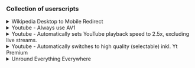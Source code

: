 ### Collection of userscripts

<details>
  <summary>Wikipedia Desktop to Mobile Redirect</summary>
  
    // ==UserScript==
    // @name         Wikipedia Desktop to Mobile Redirect
    // @namespace    http://tampermonkey.net/
    // @version      v1
    // @author       OD
    // @description  Redirect desktop Wikipedia to mobile version
    // @match        https://*.wikipedia.org/*
    // @exclude      https://*.m.wikipedia.org/*
    // @grant        none
    // ==/UserScript==
    
    (function() {
        'use strict';
        let currentURL = window.location.href;
        let mobileURL = currentURL.replace(/\/\/(\w+)\.wikipedia\.org/, '//$1.m.wikipedia.org');
        window.location.replace(mobileURL);
    })();

</details>

<details>
  <summary>Youtube - Always use AV1</summary>
  
    // ==UserScript==
    // @name                Use YouTube AV1
    // @description         Use AV1 for video playback on YouTube with enhanced features and compatibility
    // @namespace           http://tampermonkey.net/
    // @version             v1
    // @author              OD
    // @match               https://www.youtube.com/*
    // @match               https://www.youtube.com/embed/*
    // @match               https://www.youtube-nocookie.com/embed/*
    // @exclude             https://www.youtube.com/live_chat*
    // @exclude             https://www.youtube.com/live_chat_replay*
    // @exclude             /^https?://\S+\.(txt|png|jpg|jpeg|gif|xml|svg|manifest|log|ini)[^\/]*$/
    // @icon                https://www.google.com/s2/favicons?sz=64&domain=youtube.com
    // @grant               none
    // @run-at              document-start
    // @license             MIT
    // @unwrap
    // @allFrames           true
    // @inject-into         page
    // ==/UserScript==
    
    /**
     * Enhanced YouTube AV1 Userscript
     *
     * This script forces YouTube to use the AV1 video codec for playback, which can provide
     * better video quality at the same bitrate compared to older codecs like VP9 or H.264.
     *
     * Improvements in this version:
     * - Better error handling and browser compatibility checks
     * - Improved code structure and documentation
     * - More efficient promise handling
     * - Enhanced debugging capabilities
     * - Better performance through optimized code
     */
    (function () {
      'use strict';
    
      // Configuration options
      const CONFIG = {
        debug: false,           // Set to true to enable detailed console logging
        forceAV1: true,         // Set to false to disable AV1 forcing (for testing)
        preferenceValue: '8192' // YouTube's internal value for AV1 preference
      };
    
      // Logger utility for better debugging
      const logger = {
        debug: function(...args) {
          if (CONFIG.debug) console.debug("YouTube-AV1:", ...args);
        },
        info: function(...args) {
          console.info("YouTube-AV1:", ...args);
        },
        warn: function(...args) {
          console.warn("YouTube-AV1:", ...args);
        },
        error: function(...args) {
          console.error("YouTube-AV1:", ...args);
        }
      };
    
      logger.info("Script injected");
    
      /**
       * Safely get the native Promise implementation
       * This avoids issues with modified Promise objects in some browsers
       * @returns {PromiseConstructor} A reliable Promise constructor
       */
      function getSafePromise() {
        try {
          // Use the Promise from an async function to avoid hacked global Promise
          return (async () => {})().constructor;
        } catch (e) {
          logger.warn("Failed to get safe Promise, falling back to global Promise", e);
          return window.Promise;
        }
      }
    
      /**
       * Configure YouTube experiment flags to optimize for AV1
       * This modifies YouTube's internal configuration to prefer AV1
       */
      function configureYouTubeFlags() {
        logger.debug("Configuring YouTube experiment flags");
    
        let firstConfigDetected = true;
        let intervalId = 0;
        const { setInterval, clearInterval, setTimeout } = window;
    
        const updateFlags = () => {
          // Check if YouTube config exists
          const ytConfig = (window.ytcfg && window.ytcfg.data_) ? window.ytcfg.data_ : null;
          if (!ytConfig) return;
    
          const isFirstConfig = firstConfigDetected;
          firstConfigDetected = false;
    
          // Update experiment flags to optimize for AV1
          const flagSets = [ytConfig.EXPERIMENT_FLAGS, ytConfig.EXPERIMENTS_FORCED_FLAGS];
    
          for (const flags of flagSets) {
            if (!flags) continue;
    
            // Disable flags that would prevent AV1 from being selected
            flags.html5_disable_av1_hdr = false;
            flags.html5_prefer_hbr_vp9_over_av1 = false;
            flags.html5_account_onesie_format_selection_during_format_filter = false;
    
            // Additional flags that might help with AV1 selection
            if (flags.hasOwnProperty('html5_prefer_av1_over_vp9_for_hdr')) {
              flags.html5_prefer_av1_over_vp9_for_hdr = true;
            }
          }
    
          // Set up a mutation observer to detect when YouTube updates its configuration
          if (isFirstConfig) {
            let observer = new MutationObserver(() => {
              observer.disconnect();
              observer.takeRecords();
              observer = null;
    
              setTimeout(() => {
                if (intervalId) {
                  clearInterval.call(window, intervalId);
                  intervalId = 0;
                }
                updateFlags();
              });
            });
    
            observer.observe(document, { subtree: true, childList: true });
          }
        };
    
        // Start checking for YouTube config
        intervalId = setInterval.call(window, updateFlags, 100);
      }
    
      /**
       * Configure the browser to report AV1 support
       * This overrides the browser's media type checking functions to report AV1 compatibility
       */
      function configureBrowserFormatSupport() {
        logger.debug("Configuring browser to report AV1 support");
    
        /**
         * Tests if a MIME type is an AV1 video type
         * @param {string} type - MIME type string to test
         * @returns {boolean|undefined} true if AV1, undefined if not AV1 (to defer to original checker)
         */
        function isAV1VideoType(type) {
          if (typeof type !== 'string' || !type.startsWith('video/')) {
            return undefined;
          }
    
          // Check for AV1 codec in the MIME type
          if (type.includes('av01') && /codecs[\x20-\x7F]+\bav01\b/.test(type)) {
            return true;
          } else if (type.includes('av1') && /codecs[\x20-\x7F]+\bav1\b/.test(type)) {
            return true;
          }
    
          return undefined;
        }
    
        /**
         * Creates a modified type checker that reports AV1 support
         * @param {Function} originalChecker - The original type checking function
         * @param {boolean} useStringResult - Whether to return "probably" instead of true
         * @returns {Function} A modified type checker function
         */
        function createModifiedTypeChecker(originalChecker, useStringResult) {
          return function(type) {
            let result = undefined;
    
            // Handle undefined input
            if (type === undefined) {
              result = false;
            } else {
              // Check if this is an AV1 type
              result = isAV1VideoType(type);
            }
    
            // If not an AV1 type or undefined input, defer to original checker
            if (result === undefined) {
              result = originalChecker.apply(this, arguments);
            } else if (useStringResult) {
              // Convert boolean to string result if needed
              result = result ? "probably" : "";
            }
    
            logger.debug("Type check:", type, "→", result);
            return result;
          };
        }
    
        // Override HTMLVideoElement.canPlayType()
        try {
          const videoProto = (HTMLVideoElement || 0).prototype;
          if (videoProto && typeof videoProto.canPlayType === 'function') {
            videoProto.canPlayType = createModifiedTypeChecker(videoProto.canPlayType, true);
            logger.debug("Successfully overrode HTMLVideoElement.canPlayType");
          }
        } catch (e) {
          logger.error("Failed to override HTMLVideoElement.canPlayType", e);
        }
    
        // Override MediaSource.isTypeSupported()
        try {
          const mediaSource = window.MediaSource;
          if (mediaSource && typeof mediaSource.isTypeSupported === 'function') {
            mediaSource.isTypeSupported = createModifiedTypeChecker(mediaSource.isTypeSupported, false);
            logger.debug("Successfully overrode MediaSource.isTypeSupported");
          }
        } catch (e) {
          logger.error("Failed to override MediaSource.isTypeSupported", e);
        }
      }
    
      /**
       * Set the YouTube AV1 preference in localStorage
       * This tells YouTube that the user prefers AV1 codec
       */
      function setYouTubeAV1Preference() {
        logger.debug("Setting YouTube AV1 preference");
    
        const prefKey = 'yt-player-av1-pref';
        const prefValue = CONFIG.preferenceValue;
    
        try {
          // Try to define a property that always returns the AV1 preference value
          Object.defineProperty(localStorage.constructor.prototype, prefKey, {
            get() {
              if (this === localStorage) return prefValue;
              return this.getItem(prefKey);
            },
            set(newValue) {
              this.setItem(prefKey, newValue);
              return true;
            },
            enumerable: true,
            configurable: true
          });
    
          logger.debug("Successfully defined localStorage property for AV1 preference");
        } catch (e) {
          // Fall back to directly setting the value if property definition fails
          try {
            localStorage[prefKey] = prefValue;
            logger.debug("Set AV1 preference directly in localStorage");
          } catch (e2) {
            logger.error("Failed to set AV1 preference in localStorage", e2);
          }
        }
    
        // Verify the preference was set correctly
        if (localStorage[prefKey] !== prefValue) {
          logger.warn("AV1 preference verification failed - script may not work correctly");
        }
      }
    
      /**
       * Enable AV1 on YouTube by applying all necessary configurations
       */
      function enableAV1() {
        if (!CONFIG.forceAV1) {
          logger.info("AV1 forcing is disabled in configuration");
          return;
        }
    
        logger.info("Enabling AV1 for YouTube");
    
        // Set the YouTube AV1 preference
        setYouTubeAV1Preference();
    
        // Configure browser to report AV1 support
        configureBrowserFormatSupport();
    
        // Configure YouTube experiment flags
        configureYouTubeFlags();
    
        logger.info("AV1 enabled successfully");
      }
    
      /**
       * Check if the browser supports AV1 decoding
       * @returns {Promise<boolean>} Promise resolving to true if AV1 is supported
       */
      function checkAV1Support() {
        logger.debug("Checking browser AV1 support");
    
        // Use a safe Promise implementation
        const SafePromise = getSafePromise();
    
        // If mediaCapabilities API is not available, assume no support
        if (!navigator.mediaCapabilities || typeof navigator.mediaCapabilities.decodingInfo !== 'function') {
          logger.warn("MediaCapabilities API not available");
          return SafePromise.resolve(false);
        }
    
        try {
          // Test AV1 decoding capability
          return navigator.mediaCapabilities.decodingInfo({
            type: "file",
            video: {
              contentType: "video/mp4; codecs=av01.0.05M.08.0.110.05.01.06.0",
              height: 1080,
              width: 1920,
              framerate: 30,
              bitrate: 2826848,
            },
            audio: {
              contentType: "audio/webm; codecs=opus",
              channels: "2.1",
              samplerate: 44100,
              bitrate: 255236,
            }
          }).then(result => {
            const supported = !!(result && result.supported && result.smooth);
            logger.info("Browser AV1 support:", supported ? "Yes" : "No");
            return supported;
          }).catch(error => {
            logger.error("Error checking AV1 support:", error);
            return false;
          });
        } catch (e) {
          logger.error("Exception checking AV1 support:", e);
          return SafePromise.resolve(false);
        }
      }
    
      /**
       * Main initialization function
       */
      function initialize() {
        // Check if browser supports AV1
        checkAV1Support().then(supported => {
          if (supported) {
            // Browser supports AV1, enable it
            enableAV1();
          } else {
            // Browser doesn't support AV1, show warning
            logger.warn("Your browser does not support AV1. Consider using the latest version of Google Chrome, Microsoft Edge, or Mozilla Firefox for AV1 support.");
          }
        });
      }
    
      // Start the script
      initialize();
    
    })();
</details>

<details>
  <summary>Youtube - Automatically sets YouTube playback speed to 2.5x, excluding live streams.</summary>
  
      // ==UserScript==
      // @name         YouTube Default Playback Speed
      // @namespace    https://youtube.com/
      // @version      v1
      // @author       OD
      // @description  Automatically sets YouTube playback speed to 2.5x, excluding live streams.
      // @match        https://www.youtube.com/*
      // @grant        none
      // ==/UserScript==
      
      (function () {
          'use strict';
      
          const DEFAULT_SPEED = 1.25;
      
          function isLiveStream() {
              // Check for the "LIVE" badge; YouTube uses a specific indicator for live streams
              const liveBadge = document.querySelector('.ytp-live-badge');
              return liveBadge && liveBadge.offsetParent !== null;
          }
      
          function setPlaybackSpeed(video) {
              if (video && !isLiveStream() && video.playbackRate !== DEFAULT_SPEED) {
                  video.playbackRate = DEFAULT_SPEED;
                  console.log(`Playback speed set to ${DEFAULT_SPEED}x`);
              }
          }
      
          function handleNewVideo() {
              const video = document.querySelector('video.html5-main-video');
              if (video) {
                  setPlaybackSpeed(video);
              }
          }
      
          function initObservers() {
              // Observe DOM changes for dynamically loaded pages (YouTube's SPA behavior)
              const observer = new MutationObserver(() => {
                  handleNewVideo();
              });
      
              observer.observe(document.body, { childList: true, subtree: true });
      
              // Handle YouTube's navigation events (yt-navigate-finish)
              window.addEventListener('yt-navigate-finish', () => {
                  setTimeout(() => {
                      handleNewVideo();
                  }, 500); // Delay to ensure the video element is loaded
              });
          }
      
          // Initial setup for the video on page load
          window.addEventListener('load', () => {
              setTimeout(() => {
                  handleNewVideo();
              }, 1000);
          });
      
          // Initialize observers
          initObservers();
      })();

</details>

<details>
  <summary>Youtube - Automatically switches to high quality (selectable) inkl. Yt Premium</summary>
  
      // ==UserScript==
      // @name                Youtube HD Premium
      // @icon                https://www.youtube.com/img/favicon_48.png
      // @version             v1
      // @author              OD
      // @match               *://www.youtube.com/*
      // @match               *://m.youtube.com/*
      // @match               *://www.youtube-nocookie.com/*
      // @exclude             *://www.youtube.com/live_chat*
      // @grant               GM.getValue
      // @grant               GM.setValue
      // @grant               GM.deleteValue
      // @grant               GM.listValues
      // @grant               GM.registerMenuCommand
      // @grant               GM.unregisterMenuCommand
      // @grant               GM.notification
      // @grant               GM_getValue
      // @grant               GM_setValue
      // @grant               GM_deleteValue
      // @grant               GM_listValues
      // @grant               GM_registerMenuCommand
      // @grant               GM_unregisterMenuCommand
      // @grant               GM_notification
      // @license             MIT
      // @description         Automatically switches to high quality (1080p+)
      
      // ==/UserScript==
      
      /*jshint esversion: 11 */
      
      (function () {
          "use strict";
      
          // -------------------------------
          // Default settings (for storage key "settings")
          // -------------------------------
          const DEFAULT_SETTINGS = {
              targetResolution: "hd1080", // Default to 1080p
              expandMenu: false,
              debug: false,
              forceHD: true // New option to force minimum 1080p when available
          };
      
          // -------------------------------
          // Translations - English only
          // -------------------------------
          const TRANSLATIONS = {
              tampermonkeyOutdatedAlertMessage: "It looks like you're using an older version of Tampermonkey that might cause menu issues. For the best experience, please update to version 5.4.6224 or later.",
              qualityMenu: 'Quality Menu',
              autoModeName: 'Optimized Auto',
              debug: 'DEBUG',
              forceHD: 'Force HD (min 1080p)'
          };
      
          // Keep only HD resolutions (1080p and above)
          const QUALITIES = {
              highres: 4320,
              hd2160: 2160,
              hd1440: 1440,
              hd1080: 1080,
              auto: 0
          };
      
          const PREMIUM_INDICATOR_LABEL = "Premium";
      
          // -------------------------------
          // Global variables
          // -------------------------------
          let userSettings = { ...DEFAULT_SETTINGS };
          let useCompatibilityMode = false;
          let menuItems = [];
          let moviePlayer = null;
          let isOldTampermonkey = false;
          const updatedVersions = {
              Tampermonkey: '5.4.624',
          };
          let isScriptRecentlyUpdated = false;
          let retryCount = 0;
          const MAX_RETRIES = 3;
      
          // -------------------------------
          // GM FUNCTION OVERRIDES
          // -------------------------------
          const GMCustomRegisterMenuCommand = useCompatibilityMode ? GM_registerMenuCommand : GM.registerMenuCommand;
          const GMCustomUnregisterMenuCommand = useCompatibilityMode ? GM_unregisterMenuCommand : GM.unregisterMenuCommand;
          const GMCustomGetValue = useCompatibilityMode ? GM_getValue : GM.getValue;
          const GMCustomSetValue = useCompatibilityMode ? GM_setValue : GM.setValue;
          const GMCustomDeleteValue = useCompatibilityMode ? GM_deleteValue : GM.deleteValue;
          const GMCustomListValues = useCompatibilityMode ? GM_listValues : GM.listValues;
          const GMCustomNotification = useCompatibilityMode ? GM_notification : GM.notification;
      
          // -------------------------------
          // Debug logging helper
          // -------------------------------
          function debugLog(message) {
              if (!userSettings.debug) return;
              const stack = new Error().stack;
              const stackLines = stack.split("\n");
              const callerLine = stackLines[2] ? stackLines[2].trim() : "Line not found";
              if (!message.endsWith(".")) {
                  message += ".";
              }
              console.log(`[YTHD DEBUG] ${message} Function called ${callerLine}`);
          }
      
          // -------------------------------
          // Video quality functions
          // -------------------------------
          function setResolution(force = false) {
              try {
                  if (!moviePlayer) throw "Movie player not found.";
                  const videoQualityData = moviePlayer.getAvailableQualityData();
                  const currentPlaybackQuality = moviePlayer.getPlaybackQuality();
                  const currentQualityLabel = moviePlayer.getPlaybackQualityLabel();
                  if (!videoQualityData.length) throw "Quality options missing.";
      
                  // Get available quality levels
                  const availableQualityLevels = moviePlayer.getAvailableQualityLevels();
      
                  // Check if HD quality is available
                  const hasHDQuality = availableQualityLevels.some(q => QUALITIES[q] >= 1080);
      
                  if (userSettings.targetResolution === 'auto') {
                      if (!currentPlaybackQuality || !currentQualityLabel) throw "Unable to determine current playback quality.";
      
                      const currentQualityValue = QUALITIES[currentPlaybackQuality] || 0;
                      const isHDQuality = currentQualityValue >= 1080;
                      const isPremiumQuality = currentQualityLabel.trim().endsWith(PREMIUM_INDICATOR_LABEL);
      
                      // If Force HD is enabled, check if we need to upgrade quality
                      if (userSettings.forceHD && hasHDQuality && !isHDQuality) {
                          // Find the lowest HD quality available
                          const hdQuality = availableQualityLevels.find(q => QUALITIES[q] >= 1080);
                          if (hdQuality) {
                              const premiumData = videoQualityData.find(q =>
                                  q.quality === hdQuality &&
                                  q.qualityLabel.trim().endsWith(PREMIUM_INDICATOR_LABEL) &&
                                  q.isPlayable
                              );
                              moviePlayer.setPlaybackQualityRange(hdQuality, hdQuality, premiumData?.formatId);
                              debugLog(`Force HD enabled: Setting quality to [${hdQuality}${premiumData ? " Premium" : ""}]`);
                              return;
                          }
                      }
      
                      const isOptimalQuality = videoQualityData.filter(q => q.quality == currentPlaybackQuality).length <= 1 ||
                          isPremiumQuality;
                      if (!isOptimalQuality) moviePlayer.loadVideoById(moviePlayer.getVideoData().video_id);
                      debugLog(`Setting quality to: [${TRANSLATIONS.autoModeName}]`);
                  } else {
                      let resolvedTarget = findNextAvailableQuality(userSettings.targetResolution, availableQualityLevels);
                      if (!resolvedTarget) {
                          // Retry mechanism if target resolution is not found
                          if (retryCount < MAX_RETRIES) {
                              retryCount++;
                              debugLog(`Resolution not found, retrying... (${retryCount}/${MAX_RETRIES})`);
                              setTimeout(() => setResolution(force), 1000);
                              return;
                          } else {
                              debugLog("Max retries reached, using best available quality.");
                              resolvedTarget = availableQualityLevels[0] || 'auto';
                              retryCount = 0;
                          }
                      } else {
                          retryCount = 0;
                      }
      
                      const premiumData = videoQualityData.find(q =>
                          q.quality === resolvedTarget &&
                          q.qualityLabel.trim().endsWith(PREMIUM_INDICATOR_LABEL) &&
                          q.isPlayable
                      );
                      moviePlayer.setPlaybackQualityRange(resolvedTarget, resolvedTarget, premiumData?.formatId);
                      debugLog(`Setting quality to: [${resolvedTarget}${premiumData ? " Premium" : ""}]`);
                  }
              } catch (error) {
                  debugLog("Did not set resolution. " + error);
                  // Retry on errors if we haven't exceeded max retries
                  if (retryCount < MAX_RETRIES) {
                      retryCount++;
                      debugLog(`Error encountered, retrying... (${retryCount}/${MAX_RETRIES})`);
                      setTimeout(() => setResolution(force), 1000);
                  } else {
                      retryCount = 0;
                  }
              }
          }
      
          function findNextAvailableQuality(target, availableQualities) {
              const targetValue = QUALITIES[target];
              return availableQualities
                  .map(q => ({ quality: q, value: QUALITIES[q] || 0 }))
                  .sort((a, b) => b.value - a.value) // Sort by highest to lowest
                  .find(q => q.value <= targetValue)?.quality;
          }
      
          function processNewPage() {
              debugLog('Processing new page...');
              moviePlayer = document.querySelector('#movie_player');
      
              // If immediately available, set the resolution
              if (moviePlayer) {
                  setResolution();
              } else {
                  // If not available yet, try again after a short delay
                  debugLog('Movie player not found, will retry...');
                  setTimeout(() => {
                      moviePlayer = document.querySelector('#movie_player');
                      if (moviePlayer) {
                          setResolution();
                      } else {
                          debugLog('Movie player still not found after delay');
                      }
                  }, 2000);
              }
      
              // Also listen for new video data to ensure resolution is applied
              document.addEventListener('yt-navigate-finish', () => {
                  setTimeout(() => {
                      if (!moviePlayer) moviePlayer = document.querySelector('#movie_player');
                      setResolution();
                  }, 1000);
              }, { once: true });
          }
      
          // -------------------------------
          // Menu functions
          // -------------------------------
          function processMenuOptions(options, callback) {
              Object.values(options).forEach(option => {
                  if (!option.alwaysShow && !userSettings.expandMenu && !isOldTampermonkey) return;
                  if (option.items) {
                      option.items.forEach(item => callback(item));
                  } else {
                      callback(option);
                  }
              });
          }
      
          // The menu callbacks now use the helper "updateSetting" to update the stored settings.
          function showMenuOptions() {
              const shouldAutoClose = isOldTampermonkey;
              removeMenuOptions();
              const menuExpandButton = isOldTampermonkey ? {} : {
                  expandMenu: {
                      alwaysShow: true,
                      label: () => `${TRANSLATIONS.qualityMenu} ${userSettings.expandMenu ? "🔼" : "🔽"}`,
                      menuId: "menuExpandBtn",
                      handleClick: async function () {
                          userSettings.expandMenu = !userSettings.expandMenu;
                          await updateSetting('expandMenu', userSettings.expandMenu);
                          showMenuOptions();
                      },
                  },
              };
              const menuOptions = {
                  ...menuExpandButton,
                  qualities: {
                      items: Object.entries(QUALITIES).map(([label, resolution]) => ({
                          label: () => `${resolution === 0 ? TRANSLATIONS.autoModeName : resolution + 'p'} ${label === userSettings.targetResolution ? "✅" : ""}`,
                          menuId: label,
                          handleClick: async function () {
                              if (userSettings.targetResolution === label) return;
                              userSettings.targetResolution = label;
                              await updateSetting('targetResolution', label);
                              setResolution(true);
                              showMenuOptions();
                          },
                      })),
                  },
                  forceHD: {
                      label: () => `${TRANSLATIONS.forceHD} ${userSettings.forceHD ? "✅" : ""}`,
                      menuId: "forceHDBtn",
                      handleClick: async function () {
                          userSettings.forceHD = !userSettings.forceHD;
                          await updateSetting('forceHD', userSettings.forceHD);
                          setResolution(true);
                          showMenuOptions();
                      },
                  },
                  debug: {
                      label: () => `${TRANSLATIONS.debug} ${userSettings.debug ? "✅" : ""}`,
                      menuId: "debugBtn",
                      handleClick: async function () {
                          userSettings.debug = !userSettings.debug;
                          await updateSetting('debug', userSettings.debug);
                          showMenuOptions();
                      },
                  },
              };
      
              processMenuOptions(menuOptions, (item) => {
                  GMCustomRegisterMenuCommand(item.label(), item.handleClick, {
                      id: item.menuId,
                      autoClose: shouldAutoClose,
                  });
                  menuItems.push(item.menuId);
              });
          }
      
          function removeMenuOptions() {
              while (menuItems.length) {
                  GMCustomUnregisterMenuCommand(menuItems.pop());
              }
          }
      
          // -------------------------------
          // GreaseMonkey / Tampermonkey version checks
          // -------------------------------
          function compareVersions(v1, v2) {
              try {
                  if (!v1 || !v2) throw "Invalid version string.";
                  if (v1 === v2) return 0;
                  const parts1 = v1.split('.').map(Number);
                  const parts2 = v2.split('.').map(Number);
                  const len = Math.max(parts1.length, parts2.length);
                  for (let i = 0; i < len; i++) {
                      const num1 = parts1[i] || 0;
                      const num2 = parts2[i] || 0;
                      if (num1 > num2) return 1;
                      if (num1 < num2) return -1;
                  }
                  return 0;
              } catch (error) {
                  throw ("Error comparing versions: " + error);
              }
          }
      
          function hasGreasyMonkeyAPI() {
              if (typeof GM !== 'undefined') return true;
              if (typeof GM_info !== 'undefined') {
                  useCompatibilityMode = true;
                  debugLog("Running in compatibility mode.");
                  return true;
              }
              return false;
          }
      
          function CheckTampermonkeyUpdated() {
              if (GM_info.scriptHandler === "Tampermonkey" &&
                  compareVersions(GM_info.version, updatedVersions.Tampermonkey) !== 1) {
                  isOldTampermonkey = true;
                  if (isScriptRecentlyUpdated) {
                      GMCustomNotification({
                          text: TRANSLATIONS.tampermonkeyOutdatedAlertMessage,
                          timeout: 15000
                      });
                  }
              }
          }
      
          // -------------------------------
          // Storage helper functions
          // -------------------------------
      
          /**
           * Load user settings from the "settings" key.
           * Ensures that only keys existing in DEFAULT_SETTINGS are kept.
           * If no stored settings are found, defaults are used.
           */
          async function loadUserSettings() {
              try {
                  const storedSettings = await GMCustomGetValue('settings', {});
      
                  // Check for the legacy versions without forceHD option
                  if (storedSettings && !('forceHD' in storedSettings)) {
                      storedSettings.forceHD = DEFAULT_SETTINGS.forceHD;
                  }
      
                  userSettings = Object.keys(DEFAULT_SETTINGS).reduce((accumulator, key) => {
                      accumulator[key] = storedSettings.hasOwnProperty(key) ? storedSettings[key] : DEFAULT_SETTINGS[key];
                      return accumulator;
                  }, {});
      
                  // Migration: If stored resolution is below 1080p, upgrade it
                  const storedResolution = storedSettings.targetResolution;
                  if (storedResolution && !QUALITIES.hasOwnProperty(storedResolution)) {
                      userSettings.targetResolution = 'hd1080';
                      debugLog(`Migrated resolution from ${storedResolution} to hd1080`);
                  }
      
                  await GMCustomSetValue('settings', userSettings);
                  debugLog(`Loaded user settings: ${JSON.stringify(userSettings)}.`);
              } catch (error) {
                  throw error;
              }
          }
      
          // Update one setting in the stored settings.
          async function updateSetting(key, value) {
              try {
                  let currentSettings = await GMCustomGetValue('settings', DEFAULT_SETTINGS);
                  currentSettings[key] = value;
                  await GMCustomSetValue('settings', currentSettings);
              } catch (error) {
                  debugLog("Error updating setting: " + error);
              }
          }
      
          async function updateScriptInfo() {
              try {
                  const oldScriptInfo = await GMCustomGetValue('scriptInfo', null);
                  debugLog(`Previous script info: ${JSON.stringify(oldScriptInfo)}`);
                  const newScriptInfo = {
                      version: getScriptVersionFromMeta(),
                      lastRun: new Date().toISOString()
                  };
                  await GMCustomSetValue('scriptInfo', newScriptInfo);
      
                  if (!oldScriptInfo || compareVersions(newScriptInfo.version, oldScriptInfo?.version) !== 0) {
                      isScriptRecentlyUpdated = true;
      
                      // Show update notification
                      GMCustomNotification({
                          text: "YouTube HD Premium has been updated to remove resolutions below 1080p and add Force HD option",
                          title: "YouTube HD Premium Updated",
                          timeout: 10000
                      });
                  }
                  debugLog(`Updated script info: ${JSON.stringify(newScriptInfo)}`);
              } catch (error) {
                  debugLog("Error updating script info: " + error);
              }
          }
      
          // Cleanup any leftover keys from previous versions.
          async function cleanupOldStorage() {
              try {
                  const allowedKeys = ['settings', 'scriptInfo'];
                  const keys = await GMCustomListValues();
                  for (const key of keys) {
                      if (!allowedKeys.includes(key)) {
                          await GMCustomDeleteValue(key);
                          debugLog(`Deleted leftover key: ${key}`);
                      }
                  }
              } catch (error) {
                  debugLog("Error cleaning up old storage keys: " + error);
              }
          }
      
          // -------------------------------
          // Script metadata extraction
          // -------------------------------
          function getScriptVersionFromMeta() {
              const meta = GM_info.scriptMetaStr;
              const versionMatch = meta.match(/@version\s+([^\r\n]+)/);
              return versionMatch ? versionMatch[1].trim() : null;
          }
      
          // -------------------------------
          // Enhanced event handling
          // -------------------------------
          function addEventListeners() {
              if (window.location.hostname === "m.youtube.com") {
                  window.addEventListener('state-navigateend', processNewPage, true);
              } else {
                  window.addEventListener('yt-player-updated', processNewPage, true);
                  window.addEventListener('yt-page-data-updated', processNewPage, true);
      
                  // Additional event listeners for better reliability
                  window.addEventListener('yt-player-state-change', () => {
                      if (moviePlayer && moviePlayer.getPlayerState() === 1) { // Playing state
                          setResolution();
                      }
                  }, true);
              }
      
              // Add mutation observer to detect player changes
              const observer = new MutationObserver((mutations) => {
                  for (let mutation of mutations) {
                      if (mutation.addedNodes.length) {
                          const player = document.querySelector('#movie_player');
                          if (player && player !== moviePlayer) {
                              moviePlayer = player;
                              debugLog('Player detected via mutation observer');
                              setResolution();
                              break;
                          }
                      }
                  }
              });
      
              observer.observe(document.body, {
                  childList: true,
                  subtree: true
              });
          }
      
          async function initialize() {
              try {
                  if (!hasGreasyMonkeyAPI()) throw "Did not detect valid Grease Monkey API";
                  await cleanupOldStorage();
                  await loadUserSettings();
                  await updateScriptInfo();
                  CheckTampermonkeyUpdated();
              } catch (error) {
                  debugLog(`Error loading user settings: ${error}. Loading with default settings.`);
              }
              if (window.self === window.top) {
                  processNewPage(); // Ensure initial resolution update on first load.
                  window.addEventListener('yt-navigate-finish', addEventListeners, { once: true });
                  showMenuOptions();
              } else {
                  window.addEventListener('loadstart', processNewPage, true);
                  // Also process for embedded videos immediately
                  processNewPage();
              }
          }
      
          // -------------------------------
          // Entry Point
          // -------------------------------
          initialize();
      })();

</details>

<details>
  <summary>Unround Everything Everywhere</summary>
  
      // ==UserScript==
      // @name Unround Everything Everywhere
      // @namespace RM
      // @version 1.9.0
      // @description Forces zero border-radius to everything possible.
      // @license CC0 - Public Domain
      // @grant GM_addStyle
      // @run-at document-start
      // @match *://*/*
      // ==/UserScript==
      
      (function() {
        let css = "";
      
        // --- Global and Aggressive Unrounding ---
        // Applies border-radius: 0 to almost all elements and their pseudo-elements.
        // Excludes radio buttons and their adjacent labels to preserve standard radio behavior.
        // The #u#n#r#o#u#n#d exclusion is likely a placeholder or specific edge case exclusion.
        css += `
          *:not(#u#n#r#o#u#n#d):not(input[type="radio" i]):not(input[type="radio" i] + label){
            &,
            &::before,
            &::after {
              border-radius: 0 !important;
            }
          }
        `;
      
        // --- Specific Fixes for SVG Elements ---
        // Targets SVG elements commonly used for icons or avatars that might use
        // rx/ry attributes or circle elements to create rounded shapes.
        // This aims to unround these specific SVG shapes.
        css += `
          /* Unround rect elements within SVG */
          svg rect {
            rx: 0 !important;
            ry: 0 !important;
          }
      
          /* Attempt to unround SVG circles used as masks or shapes */
          /* This rule is potentially aggressive and might affect unintended SVGs */
          svg circle {
              r: initial !important; /* Reset radius */
              /* If a circle is used for a clipping mask, try to disable it */
              mask: none !important;
              clip-path: none !important;
          }
      
          /* More specific rule for circles potentially used as backgrounds/outlines */
          circle[cx="50%"][cy="50%"][r="50%"] {
              r: 100% !important; /* Try setting radius to 100% of container */
              /* Consider adding overflow: hidden to the parent SVG if needed */
          }
        `;
      
        // --- Compatibility Layer for Border Widths ---
        // This @layer rule attempts to reset border-width for form elements
        // to 1px at a low specificity level, potentially counteracting unwanted
        // browser styling changes caused by the aggressive border-radius override.
        css += `
          @layer i_miss_true_user_origin_level_stylesheets {
            :where(input, button, select) {
              border-width: 1px;
            }
          }
        `;
      
        // --- Site-Specific Overrides ---
        // These rules apply only to specific websites to fix elements that the
        // general rules might not handle correctly or to target elements
        // using non-standard rounding techniques (like clip-path or masks).
      
        // Facebook & Workplace
        if ((location.hostname === "facebook.com" || location.hostname.endsWith(".facebook.com"))) {
          css += `
            /* Square masks used for avatars/status indicators */
            :root#facebook svg[role] > mask[id]:first-child + g[mask]:last-child {
              mask: none !important;
              /* Hide the original circle outline */
              & circle { opacity: 0.1 !important; }
              /* Add a squared outline using the image element */
              & image:has(~ circle[stroke="var(--accent)"]) {
                outline: 2px solid var(--accent);
                outline-offset: 2px;
                & ~ circle { display: none; } /* Ensure the original circle is hidden */
              }
            }
      
            /* Facebook Logo - Unrounding the container and the "f" shape */
            :root#facebook svg[viewBox="0 0 36 36"] path {
              /* Unround the main background circle to a square */
              &[d="M20.181 35.87C29.094 34.791 36 27.202 36 18c0-9.941-8.059-18-18-18S0 8.059 0 18c0 8.442 5.811 15.526 13.652 17.471L14 34h5.5l.681 1.87Z"] ,
              &[d="M15 35.8C6.5 34.3 0 26.9 0 18 0 8.1 8.1 0 18 0s18 8.1 18 18c0 8.9-6.5 16.3-15 17.8l-1-.8h-4l-1 .8z"] {
                d: path("M0 0 H 36 V 36 H 0 Z"); /* Replace circle path with square path */
              }
              /* Unround the bottom of the "f" shape */
              &[d="M13.651 35.471v-11.97H9.936V18h3.715v-2.37c0-6.127 2.772-8.964 8.784-8.964 1.138 0 3.103.223 3.91.446v4.983c-.425-.043-1.167-.065-2.081-.065-2.952 0-4.09 1.116-4.09 4.025V18h5.883l-1.008 5.5h-4.867v12.37a18.183 18.183 0 0 1-6.53-.399Z"],
              &[d="M25 23l.8-5H21v-3.5c0-1.4.5-2.5 2.7-2.5H26V7.4c-1.3-.2-2.7-.4-4-.4-4.1 0-7 2.5-7 7v4h-4.5v5H15   V 35 h 6   V23h4z"] {
                d: path("M25 23l.8-5H21v-3.5c0-1.4.5-2.5 2.7-2.5H26V7.4c-1.3-.2-2.7-.4-4-.4-4.1 0-7 2.5-7 7v4h-4.5v5H15 V 36 h 6 V23h4z"); /* Adjust path to be straight at the bottom */
              }
            }
          `;
        }
      
        // Twitter / X
        if ((location.hostname === "twitter.com" || location.hostname.endsWith(".twitter.com")) || (location.hostname === "x.com" || location.hostname.endsWith(".x.com"))) {
          css += `
            /* Disable clip-path used for avatars */
            [style*='clip-path: url("#circle-hw-shapeclip-clipconfig")'] {
              clip-path: none !important;
            }
          `;
        }
      
        // WhatsApp Web
        if ((location.hostname === "web.whatsapp.com" || location.hostname.endsWith(".web.whatsapp.com"))) {
          css += `
            /* Fixes for specific SVG backgrounds/shapes in WhatsApp */
            svg:has(path.background) {
              background-color: rgba(var(--white-rgb),.16); /* Restore background color */
            }
            svg:has(path.background) g path{
              opacity: .3; /* Restore opacity */
            }
            svg:has(path.background) path.background {
              display: none; /* Hide the original background path */
            }
          `;
        }
      
        // Google / Chromium
        if ((location.hostname === "google.com" || location.hostname.endsWith(".google.com")) || (location.hostname === "chromium.org" || location.hostname.endsWith(".chromium.org"))) {
          css += `
            /* Google One avatar four-colour outline - replacing curved paths with straight lines */
            path[d="M4.02,28.27C2.73,25.8,2,22.98,2,20c0-2.87,0.68-5.59,1.88-8l-1.72-1.04C0.78,13.67,0,16.75,0,20c0,3.31,0.8,6.43,2.23,9.18L4.02,28.27z"][fill="#F6AD01"] {
              d: path("M 2 2 v 36 l 2 -2 V 4 Z"); /* Left segment */
            }
            path[d="M32.15,33.27C28.95,36.21,24.68,38,20,38c-6.95,0-12.98-3.95-15.99-9.73l-1.79,0.91C5.55,35.61,12.26,40,20,40c5.2,0,9.93-1.98,13.48-5.23L32.15,33.27z"][fill="#249A41"] {
              d: path("M 2 38 h 36 l -2 -2 H 4 Z"); /* Bottom segment */
            }
            path[d="M33.49,34.77C37.49,31.12,40,25.85,40,20c0-5.86-2.52-11.13-6.54-14.79l-1.37,1.46C35.72,9.97,38,14.72,38,20c0,5.25-2.26,9.98-5.85,13.27L33.49,34.77z"][fill="#3174F1"] {
              d: path("M 38 2 v 36 l -2 -2 V 4 Z"); /* Right segment */
            }
            path[d="M20,2c4.65,0,8.89,1.77,12.09,4.67l1.37-1.46C29.91,1.97,25.19,0,20,0l0,0C12.21,0,5.46,4.46,2.16,10.96L3.88,12C6.83,6.08,12.95,2,20,2"][fill="#E92D18"] {
              d: path("M 2 2 h 36 l -2 2 H 4 Z"); /* Top segment */
            }
          `;
        }
      
        // Spotify - Corrected Hostname Check
        if ((location.hostname === "spotify.com" || location.hostname.endsWith(".spotify.com"))) {
          css += `
            /* Specific path overrides for Spotify icons (e.g., checkmarks, circles) */
            path[d="M1 12C1 5.925 5.925 1 12 1s11 4.925 11 11-4.925 11-11 11S1 18.075 1 12zm16.398-2.38a1 1 0 0 0-1.414-1.413l-6.011 6.01-1.894-1.893a1 1 0 0 0-1.414 1.414l3.308 3.308 7.425-7.425z"] {
              d: path("M 4 4 H 20 V 20 H 4 Z M1 12m16.398-2.38a1 1 0 0 0-1.414-1.413l-6.011 6.01-1.894-1.893a1 1 0 0 0-1.414 1.414l3.308 3.308 7.425-7.425z");
            }
            path[d="M0 8a8 8 0 1 1 16 0A8 8 0 0 1 0 8zm11.748-1.97a.75.75 0 0 0-1.06-1.06l-4.47 4.47-1.405-1.406a.75.75 0 1 0-1.061 1.06l2.466 2.467 5.53-5.53z"] {
              d: path("M 2 2 H 14 V 14 H 2 Z M0 8m11.748-1.97a.75.75 0 0 0-1.06-1.06l-4.47 4.47-1.405-1.406a.75.75 0 1 0-1.061 1.06l2.466 2.467 5.53-5.53z");
            }
            path[d="M11.999 3a9 9 0 1 0 0 18 9 9 0 0 0 0-18zm-11 9c0-6.075 4.925-11 11-11s11 4.925 11 11-4.925 11-11 11-11-4.925-11-11z"] {
              d: path("M 2 2 H 22 V 22 H 2 Z"); /* Unround circle outline */
              stroke-width: 2px;
              fill: none;
              stroke: color-mix(in srgb,currentcolor, transparent);
            }
            path[d="M8 1.5a6.5 6.5 0 1 0 0 13 6.5 6.5 0 0 0 0-13zM0 8a8 8 0 1 1 16 0A8 8 0 0 1 0 8z"] {
              d: path("M 1 1 H 15 V 15 H 1 Z"); /* Unround smaller circle outline */
              stroke-width: 1.25px;
              fill: none;
              stroke: color-mix(in srgb,currentcolor, transparent);
            }
          `;
        }
      
        // Microsoft Copilot
        if ((location.hostname === "copilot.microsoft.com" || location.hostname.endsWith(".copilot.microsoft.com"))) {
          css += `
            /* Disable clip-path or other properties used for "squircle" shapes */
            [class*="squircle"] {
              clip-path: none !important;
              border-radius: 0 !important; /* Ensure border-radius is also zeroed */
            }
          `;
        }
      
        // Seznam Zprávy
        if ((location.hostname === "seznamzpravy.cz" || location.hostname.endsWith(".seznamzpravy.cz"))) {
          css += `
            /* Disable masks potentially used for squircle images */
            svg > defs:has([id*="squircle"]) ~ image[mask]:only-of-type {
              mask: none !important;
            }
          `;
        }
      
        // --- Inject CSS ---
        // Uses GM_addStyle if available (Tampermonkey, Greasemonkey) or falls back
        // to creating a <style> element and appending it to the document head.
        if (typeof GM_addStyle !== "undefined") {
          GM_addStyle(css);
        } else {
          const styleNode = document.createElement("style");
          styleNode.appendChild(document.createTextNode(css));
          (document.querySelector("head") || document.documentElement).appendChild(styleNode);
        }
      })();


</details>

